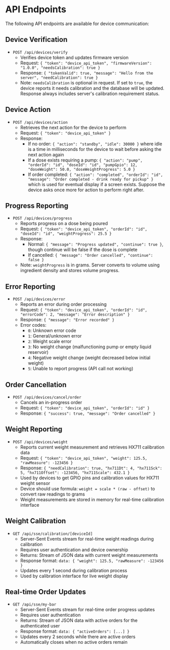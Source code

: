 # API Endpoints

The following API endpoints are available for device communication:

## Device Verification

- `POST /api/devices/verify`
    - Verifies device token and updates firmware version
    - Request: `{ "token": "device_api_token", "firmwareVersion": "1.0.0", "needsCalibration": true }`
    - Response: `{ "tokenValid": true, "message": "Hello from the server", "needCalibration": true }`
    - Note: `needsCalibration` is optional in request. If set to `true`, the device reports it needs calibration and the database will be updated. Response always includes server's calibration requirement status.

## Device Action

- `POST /api/devices/action`
    - Retrieves the next action for the device to perform
    - Request: `{ "token": "device_api_token" }`
    - Response:
        - If no order: `{ "action": "standby", "idle": 30000 }` where idle is a time in milliseconds for the device to wait before asking the next action again
        - If a dose exists requiring a pump: `{ "action": "pump", "orderId": "id", "doseId": "id", "pumpGpio": 12, "doseWeight": 50.0, "doseWeightProgress": 5.0 }`
        - If order completed: `{ "action": "completed", "orderId": "id", "message": "Order completed - drink ready for pickup" }` which is used for eventual display if a screen exists. Suppose the device asks once more for action to perform right after.

## Progress Reporting

- `POST /api/devices/progress`
    - Reports progress on a dose being poured
    - Request: `{ "token": "device_api_token", "orderId": "id", "doseId": "id", "weightProgress": 25.5 }`
    - Response:
        - Normal: `{ "message": "Progress updated", "continue": true }`, though continue will be false if the dose is complete
        - If cancelled: `{ "message": "Order cancelled", "continue": false }`
    - Note: `weightProgress` is in grams. Server converts to volume using ingredient density and stores volume progress.

## Error Reporting

- `POST /api/devices/error`
    - Reports an error during order processing
    - Request: `{ "token": "device_api_token", "orderId": "id", "errorCode": 2, "message": "Error description" }`
    - Response: `{ "message": "Error recorded" }`
    - Error codes:
        - `0`: Unknown error code
        - `1`: General/unknown error
        - `2`: Weight scale error
        - `3`: No weight change (malfunctioning pump or empty liquid reservoir)
        - `4`: Negative weight change (weight decreased below initial weight)
        - `5`: Unable to report progress (API call not working)

## Order Cancellation

- `POST /api/devices/cancel/order`
    - Cancels an in-progress order
    - Request: `{ "token": "device_api_token", "orderId": "id" }`
    - Response: `{ "success": true, "message": "Order cancelled" }`

## Weight Reporting

- `POST /api/devices/weight`
    - Reports current weight measurement and retrieves HX711 calibration data
    - Request: `{ "token": "device_api_token", "weight": 125.5, "rawMeasure": -123456 }`
    - Response: `{ "needCalibration": true, "hx711Dt": 4, "hx711Sck": 5, "hx711Offset": -123456, "hx711Scale": 432.1 }`
    - Used by devices to get GPIO pins and calibration values for HX711 weight sensor
    - Device should use formula: `weight = scale * (raw - offset)` to convert raw readings to grams
    - Weight measurements are stored in memory for real-time calibration interface

## Weight Calibration

- `GET /api/sse/calibration/[deviceId]`
    - Server-Sent Events stream for real-time weight readings during calibration
    - Requires user authentication and device ownership
    - Returns: Stream of JSON data with current weight measurements
    - Response format: `data: { "weight": 125.5, "rawMeasure": -123456 }`
    - Updates every 1 second during calibration process
    - Used by calibration interface for live weight display

## Real-time Order Updates

- `GET /api/sse/my-bar`
    - Server-Sent Events stream for real-time order progress updates
    - Requires user authentication
    - Returns: Stream of JSON data with active orders for the authenticated user
    - Response format: `data: { "activeOrders": [...] }`
    - Updates every 2 seconds while there are active orders
    - Automatically closes when no active orders remain
